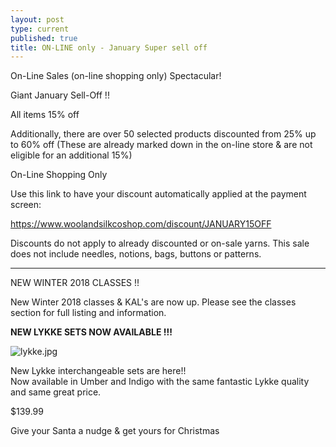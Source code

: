 ```yaml
---
layout: post
type: current
published: true
title: ON-LINE only - January Super sell off
---
```


On-Line Sales (on-line shopping only) Spectacular!

Giant January Sell-Off !! 

All items 15% off

Additionally, there are over 50 selected products discounted from 25% up to 60% off
(These are already marked down in the on-line store & are not eligible for an additional 15%)

On-Line Shopping Only

Use this link to have your discount automatically applied at the payment screen:

<a href="https://www.woolandsilkcoshop.com/discount/JANUARY15OFF">https://www.woolandsilkcoshop.com/discount/JANUARY15OFF</a>

Discounts do not apply to already discounted or on-sale yarns.  This sale does not include needles, notions, bags, buttons or patterns.

<hr width="100%">

NEW WINTER 2018 CLASSES !!

New Winter 2018 classes & KAL's are now up. Please see the 
classes section for full listing and information.
              
<strong>NEW LYKKE SETS NOW AVAILABLE !!!</strong>

![lykke.jpg]({{site.baseurl}}/news/img/lykke.jpg)

New Lykke interchangeable sets are here!!  
Now available in Umber and Indigo with the same fantastic Lykke quality and same great price. 

$139.99

Give your Santa a nudge & get yours for Christmas


<div class="clearfix"></div>
